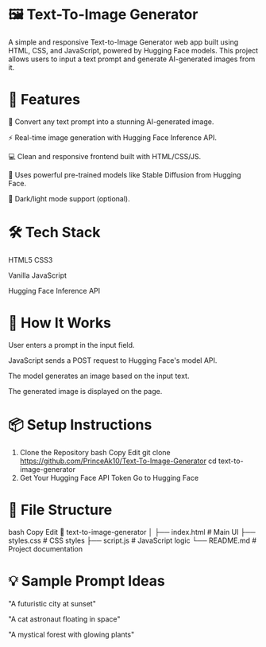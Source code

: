 # 🖼️ Text-To-Image Generator
A simple and responsive Text-to-Image Generator web app built using HTML, CSS, and JavaScript, powered by Hugging Face models. This project allows users to input a text prompt and generate AI-generated images from it.

# 🚀 Features

🔡 Convert any text prompt into a stunning AI-generated image.

⚡ Real-time image generation with Hugging Face Inference API.

💻 Clean and responsive frontend built with HTML/CSS/JS.

🧠 Uses powerful pre-trained models like Stable Diffusion from Hugging Face.

🌙 Dark/light mode support (optional).

# 🛠️ Tech Stack

HTML5
CSS3

Vanilla JavaScript

Hugging Face Inference API

# 🔧 How It Works
User enters a prompt in the input field.

JavaScript sends a POST request to Hugging Face's model API.

The model generates an image based on the input text.

The generated image is displayed on the page.

# 📦 Setup Instructions

1. Clone the Repository
bash
Copy
Edit
git clone https://github.com/PrinceAk10/Text-To-Image-Generator
cd text-to-image-generator
2. Get Your Hugging Face API Token
Go to Hugging Face

# 📁 File Structure

bash
Copy
Edit
📁 text-to-image-generator
│
├── index.html         # Main UI
├── styles.css         # CSS styles
├── script.js          # JavaScript logic
└── README.md          # Project documentation

# 💡 Sample Prompt Ideas
"A futuristic city at sunset"

"A cat astronaut floating in space"

"A mystical forest with glowing plants"


